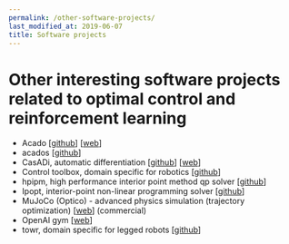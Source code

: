 ```yaml
---
permalink: /other-software-projects/
last_modified_at: 2019-06-07
title: Software projects
---
```


# Other interesting software projects related to optimal control and reinforcement learning

- Acado [[github](https://github.com/acado/acado)] [[web](http://acado.github.io/)]
- acados [[github](https://github.com/acados/acados)]
- CasADi, automatic differentiation [[github](https://github.com/casadi/casadi)] [[web](https://web.casadi.org/)]
- Control toolbox, domain specific for robotics [[github](https://github.com/ethz-adrl/control-toolbox)]
- hpipm, high performance interior point method qp solver [[github](https://github.com/giaf/hpipm)]
- Ipopt, interior-point non-linear programming solver [[github](https://github.com/coin-or/Ipopt)]
- MuJoCo (Optico) - advanced physics simulation (trajectory optimization) [[web](http://www.mujoco.org/)] (commercial)
- OpenAI gym [[web](https://gym.openai.com/)]
- towr, domain specific for legged robots [[github](https://github.com/ethz-adrl/towr)]
